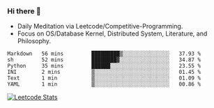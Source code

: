 ### Hi there 👋
* Daily Meditation via Leetcode/Competitive-Programming.
* Focus on OS/Database Kernel, Distributed System, Literature, and Philosophy.

<!--START_SECTION:waka-->

```text
Markdown   56 mins         █████████▒░░░░░░░░░░░░░░░   37.93 %
sh         52 mins         ████████▓░░░░░░░░░░░░░░░░   34.87 %
Python     35 mins         ██████░░░░░░░░░░░░░░░░░░░   23.55 %
INI        2 mins          ▒░░░░░░░░░░░░░░░░░░░░░░░░   01.45 %
Text       1 min           ▒░░░░░░░░░░░░░░░░░░░░░░░░   01.09 %
YAML       1 min           ▒░░░░░░░░░░░░░░░░░░░░░░░░   00.86 %
```

<!--END_SECTION:waka-->

<!--
**fxrcode/fxrcode** is a ✨ _special_ ✨ repository because its `README.md` (this file) appears on your GitHub profile.

Here are some ideas to get you started:

- 🔭 I’m currently working on ...
- 🌱 I’m currently learning ...
- 👯 I’m looking to collaborate on ...
- 🤔 I’m looking for help with ...
- 💬 Ask me about ...
- 📫 How to reach me: ...
- 😄 Pronouns: ...
- ⚡ Fun fact: ...
-->
[![Leetcode Stats](https://leetcard.jacoblin.cool/hzhang413?font=Fira+Mono)](https://leetcode.com/hzhang413)
<!-- ![image](./cyberpunk-ghost-in-the-shell.gif)
![image](./gis-archive.png) -->
